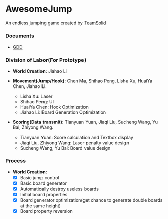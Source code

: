 # AwesomeJump

An endless jumping game created by [TeamSolid](https://github.com/TeamSolid526)

### Documents
- [GDD](https://docs.google.com/document/d/1XpwUizX4sju-hacB2D4vGi2fWnMIgXCk3vYPiAw_oW8)

### Division of Labor(For Prototype)
- **World Creation:** Jiahao Li

- **Movement(Jump/Hook):** Chen Ma, Shihao Peng, Lisha Xu, HuaiYa Chen, Jiahao Li.
  - Lisha Xu: Laser
  - Shihao Peng: UI
  - HuaiYa Chen: Hook Optimization
  - Jiahao Li: Board Generation Optimization

- **Scoring(Data transmit):** Tianyuan Yuan, Jiaqi Liu, Sucheng Wang, Yu Bai, Zhiyong Wang.
  - Tianyuan Yuan: Score calculation and Textbox display
  - Jiaqi Liu, Zhiyong Wang: Laser penalty value design
  - Sucheng Wang, Yu Bai: Board value design

### Process
- **World Creation:**
  - [x] Basic jump control
  - [x] Basic board generator
  - [x] Automatically destroy useless boards
  - [x] Initial board properties
  - [x] Board generator optimization(get chance to generate double boards at the same height)
  - [x] Board property reversion
